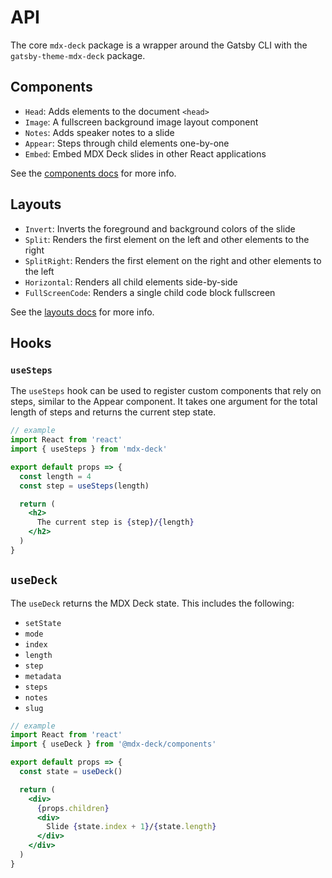 # API

The core `mdx-deck` package is a wrapper around the Gatsby CLI with the `gatsby-theme-mdx-deck` package.

## Components

- `Head`: Adds elements to the document `<head>`
- `Image`: A fullscreen background image layout component
- `Notes`: Adds speaker notes to a slide
- `Appear`: Steps through child elements one-by-one
- `Embed`: Embed MDX Deck slides in other React applications

See the [components docs](components.md) for more info.

## Layouts

- `Invert`: Inverts the foreground and background colors of the slide
- `Split`: Renders the first element on the left and other elements to the right
- `SplitRight`: Renders the first element on the right and other elements to the left
- `Horizontal`: Renders all child elements side-by-side
- `FullScreenCode`: Renders a single child code block fullscreen

See the [layouts docs](layouts.md) for more info.

## Hooks

### `useSteps`

The `useSteps` hook can be used to register custom components that rely on steps, similar to the Appear component.
It takes one argument for the total length of steps and returns the current step state.

```jsx
// example
import React from 'react'
import { useSteps } from 'mdx-deck'

export default props => {
  const length = 4
  const step = useSteps(length)

  return (
    <h2>
      The current step is {step}/{length}
    </h2>
  )
}
```

## `useDeck`

The `useDeck` returns the MDX Deck state.
This includes the following:

- `setState`
- `mode`
- `index`
- `length`
- `step`
- `metadata`
- `steps`
- `notes`
- `slug`

```jsx
// example
import React from 'react'
import { useDeck } from '@mdx-deck/components'

export default props => {
  const state = useDeck()

  return (
    <div>
      {props.children}
      <div>
        Slide {state.index + 1}/{state.length}
      </div>
    </div>
  )
}
```

